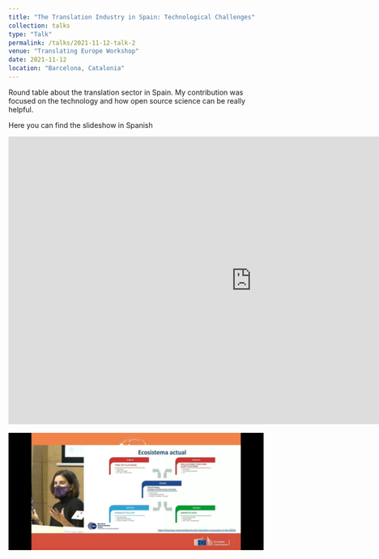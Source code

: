```yaml
---
title: "The Translation Industry in Spain: Technological Challenges"
collection: talks
type: "Talk"
permalink: /talks/2021-11-12-talk-2
venue: "Translating Europe Workshop"
date: 2021-11-12
location: "Barcelona, Catalonia"
---
```


Round table about the translation sector in Spain. My contribution was focused on the technology and how open source science can be really helpful.

Here you can find the slideshow in Spanish
<p><iframe src="https://docs.google.com/presentation/d/e/2PACX-1vT7qn6wrjozyhRkA_ZxGDq3mR0DQ-awnrChjcUdS0rrXa2fkoR2-2l0_dvN_UGQR-QGBVazlB1jYUCn/embed?start=false&loop=false&delayms=3000" frameborder="0" width="960" height="569" allowfullscreen="true" mozallowfullscreen="true" webkitallowfullscreen="true"></iframe></p>

![Me giving the talk](https://github.com/onadegibert/onadegibert.github.io/blob/master/images/2021-11-12-image-2.jpeg?raw=true)

